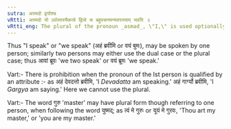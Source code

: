 ```yaml
---
sutra: अस्मदो द्वयोश्च
vRtti: अस्मदो यो ऽर्थस्तस्यैकत्वे द्वित्वे च बहुवचनमन्यतरस्याम् भवति ॥
vRtti_eng: The plural of the pronoun _asmad_, \"I,\" is used optionally, though the sense requires a singular or dual number.
---
```

Thus "I speak" or "we speak" (अहं ब्रवीमि or वयं बुमः), may be spoken by one person; similarly two persons may either use the dual case or the plural case; thus आवां ब्रूवः 'we two speak' or वयं ब्रूमः 'we speak.'

Vart:- There is prohibition when the pronoun of the Ist person is qualified by an attribute :- as अहं देवदत्तो ब्रवीमि, 'I _Devadatta_ am speaking.' अहं गार्ग्यो ब्रवीमि, 'I _Gargya_ am saying.' Here we cannot use the plural.

Vart:- The word गुरु 'master' may have plural form though referring to one person, when following the word युष्मद्; as त्वं मे गुरुः or यूयं मे गुरवः, 'Thou art my master,' or 'you are my master.'
